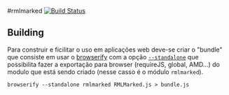 
#rmlmarked
[![Build Status](https://travis-ci.org/Renato-Lorenzi/rmlmarked.svg?branch=master)](https://travis-ci.org/Renato-Lorenzi/rmlmarked)

## Building
Para construir e ficilitar o uso em aplicações web deve-se criar o "bundle" que consiste em usar o [browserify](https://github.com/substack/browserify-handbook) com a opção [`--standalone`](http://www.forbeslindesay.co.uk/post/46324645400/standalone-browserify-builds) que possibilita fazer a exportação para browser (requireJS, global, AMD...) do modulo que está sendo criado (nesse casso é o módulo `rmlmarked`).

``` ShellScript
browserify --standalone rmlmarked RMLMarked.js > bundle.js
```
